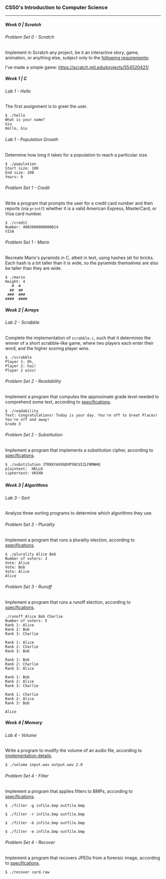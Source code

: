 ### CS50's Introduction to Computer Science

______________________________________________________________________________________________________

##### Week 0 | Scratch

###### Problem Set 0 - Scratch

Implement in Scratch any project, be it an  interactive story, game, animation, or anything else, subject only to  the [following requirements](https://cs50.harvard.edu/x/2021/psets/0/scratch/#scratch):

I've made a simple game: https://scratch.mit.edu/projects/554520421/



##### Week 1 | C

###### Lab 1 - Hello

The first assignment is to greet the user.

```
$ ./hello
What is your name?
Giu
Hello, Giu
```



###### Lab 1 - Population Growth

Determine how long it takes for a population to reach a particular size.

```
$ ./population
Start size: 100
End size: 200
Years: 9
```



###### Problem Set 1 - Credit

Write a program that prompts the user for a credit card number and then reports (via `printf`) whether it is a valid American Express, MasterCard, or Visa card number.

```
$ ./credit
Number: 4003600000000014
VISA
```



###### Problem Set 1 - Mario

Recreate Mario's pyramids in C, albeit in text, using hashes (`#`) for bricks. Each hash is a bit taller than it is wide,  so the pyramids themselves are also be taller than they are wide.

```
$ ./mario
Height: 4
   #  #
  ##  ##
 ###  ###
####  ####
```



##### Week 2 | Arrays

###### Lab 2 - Scrabble

Complete the implementation of `scrabble.c`, such that it determines the winner of a short scrabble-like game, where two players each enter their word, and the higher scoring player wins.

```
$ ./scrabble
Player 1: Oh,
Player 2: hai!
Player 2 wins!
```



###### Problem Set 2 - Readability

Implement a program that computes the approximate grade level needed to comprehend some text, according to [specifications]( https://cs50.harvard.edu/x/2021/psets/2/readability/#specification]).

```
$ ./readability
Text: Congratulations! Today is your day. You're off to Great Places! You're off and away!
Grade 3
```



###### Problem Set 2 - Substitution

Implement a program that implements a substitution cipher, according to [specifications](https://cs50.harvard.edu/x/2021/psets/2/substitution/#specification).

```
$ ./substitution JTREKYAVOGDXPSNCUIZLFBMWHQ
plaintext:  HELLO
ciphertext: VKXXN
```

##### 

##### Week 3 | Algorithms

###### Lab 3 - Sort

Analyze three sorting programs to determine which algorithms they use.



###### Problem Set 3 - Plurality

Implement a program that runs a plurality election, according to [specifications](https://cs50.harvard.edu/x/2021/psets/3/plurality/#specification).

```
$ ./plurality Alice Bob
Number of voters: 3
Vote: Alice
Vote: Bob
Vote: Alice
Alice
```



###### Problem Set 3 - Runoff

Implement a program that runs a runoff election, according to [specifications](https://cs50.harvard.edu/x/2021/psets/3/runoff/#specification).

```
./runoff Alice Bob Charlie
Number of voters: 5
Rank 1: Alice
Rank 2: Bob
Rank 3: Charlie

Rank 1: Alice
Rank 2: Charlie
Rank 3: Bob

Rank 1: Bob
Rank 2: Charlie
Rank 3: Alice

Rank 1: Bob
Rank 2: Alice
Rank 3: Charlie

Rank 1: Charlie
Rank 2: Alice
Rank 3: Bob

Alice
```



##### Week 4 | Memory

###### Lab 4 - Volume

Write a program to modify the volume of an audio file, according to [implementation details](https://cs50.harvard.edu/x/2021/labs/4/#implementation-details).

```
$ ./volume input.wav output.wav 2.0
```



###### Problem Set 4 - Filter

Implement a program that applies filters to BMPs, according to [specifications](https://cs50.harvard.edu/x/2021/psets/4/filter/more/#specification).

```
$ ./filter -g infile.bmp outfile.bmp

$ ./filter -r infile.bmp outfile.bmp

$ ./filter -b infile.bmp outfile.bmp

$ ./filter -e infile.bmp outfile.bmp
```



###### Problem Set 4 - Recover

Implement a program that recovers JPEGs from a forensic image, according to [specifications]([Specification](https://cs50.harvard.edu/x/2021/psets/4/recover/#specification)).

```
$ ./recover card.raw
```

